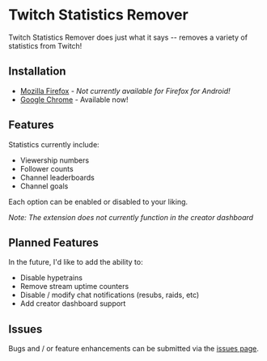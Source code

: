 # Twitch Statistics Remover
Twitch Statistics Remover does just what it says -- removes a variety of statistics from Twitch!
## Installation

 * [Mozilla Firefox](https://addons.mozilla.org/firefox/addon/twitch-statistics-remover) - *Not currently available for Firefox for Android!*
 * [Google Chrome](https://chromewebstore.google.com/detail/twitch-statistics-remover/fjeamdbdnkjihlmdejnpfdmmecblikbl) - Available now!

## Features

Statistics currently include:

 - Viewership numbers
 - Follower counts
 - Channel leaderboards
 - Channel goals

Each option can be enabled or disabled to your liking.

*Note: The extension does not currently function in the creator dashboard*

## Planned Features

In the future, I'd like to add the ability to:

 - Disable hypetrains
 - Remove stream uptime counters
 - Disable / modify chat notifications (resubs, raids, etc)
 - Add creator dashboard support

## Issues
Bugs and / or feature enhancements can be submitted via the [issues page](https://github.com/anangryraven/twitch-stats-remover/issues).
